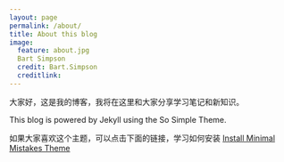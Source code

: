 ```yaml
---
layout: page
permalink: /about/
title: About this blog
image:
  feature: about.jpg
  Bart Simpson
  credit: Bart.Simpson
  creditlink: 
---
```

大家好，这是我的博客，我将在这里和大家分享学习笔记和新知识。

This blog is powered by Jekyll using the So Simple Theme.

如果大家喜欢这个主题，可以点击下面的链接，学习如何安装
<a markdown="0" href="{{ site.url }}/theme-setup" class="btn">
    Install Minimal Mistakes Theme
</a>
